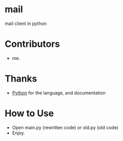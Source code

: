 # mail
mail client in python

# Contributors

* me.

# Thanks

* [Python](https://python.org) for the language, and documentation

# How to Use

- Open main.py (rewritten code) or old.py (old code)
- Enjoy.
